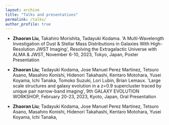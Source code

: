 ```yaml
---
layout: archive
title: "Talks and presentations"
permalink: /talks/
author_profile: true
---
```


* **Zhaoran Liu**, Takahiro Morishita, Tadayuki Kodama. 'A Multi-Wavelength Investigation of Dust & Stellar Mass Distributions in Galaxies With High-Resolution JWST Imaging', 
Resolving the Extragalactic Universe with ALMA & JWST, November 6-10, 2023, Tokyo, Japan, Poster Presentation 

* **Zhaoran Liu**; Tadayuki Kodama, Jose Manuel Perez Martinez, Tetsuro Asano, Masahiro Konishi, Hidenori Takahashi, Kentaro Motohara, Yusei Koyama, Ichi Tanaka, Tomoko Suzuki, Lori Lubin, Brian Lemaux.
'Large scale structures and galaxy evolution in a z=0.9 supercluster traced by unique pair narrow-band imaging', 9th GALAXY EVOLUTION WORKSHOP, February 20-23, 2023, Kyoto, Japan, Oral Presentation



* **Zhaoran Liu**; Tadayuki Kodama, Jose Manuel Perez Martinez, Tetsuro Asano, Masahiro Konishi, Hidenori Takahashi, Kentaro Motohara, Yusei Koyama, Ichi Tanaka, 
